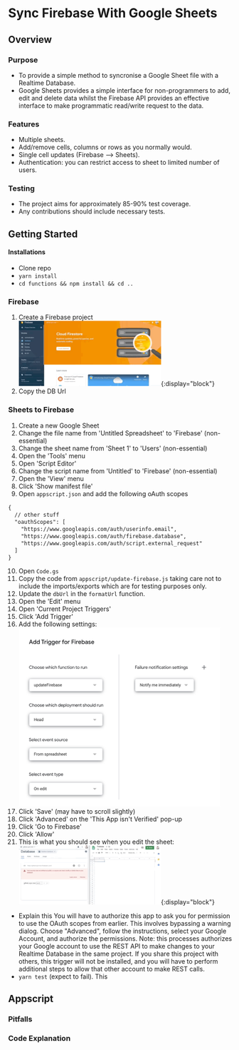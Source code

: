 # Sync Firebase With Google Sheets

## Overview

### Purpose

- To provide a simple method to syncronise a Google Sheet file with a Realtime Database.
- Google Sheets provides a simple interface for non-programmers to add, edit and delete data whilst the Firebase API provides an effective interface to make programmatic read/write request to the data.

### Features

- Multiple sheets.
- Add/remove cells, columns or rows as you normally would.
- Single cell updates (Firebase --> Sheets).
- Authentication: you can restrict access to sheet to limited number of users.

### Testing

- The project aims for approximately 85-90% test coverage.
- Any contributions should include necessary tests.

## Getting Started

#### Installations

- Clone repo
- `yarn install`
- `cd functions && npm install && cd ..`

### Firebase

1. Create a Firebase project
   ![firebase-project](docs/create-firebase.gif){:display="block"}
2. Copy the DB Url

### Sheets to Firebase

1. Create a new Google Sheet
2. Change the file name from 'Untitled Spreadsheet' to 'Firebase' (non-essential)
3. Change the sheet name from 'Sheet 1' to 'Users' (non-essential)
4. Open the 'Tools' menu
5. Open 'Script Editor'
6. Change the script name from 'Untitled' to 'Firebase' (non-essential)
7. Open the 'View' menu
8. Click 'Show manifest file'
9. Open `appscript.json` and add the following oAuth scopes

```jsonc
{
  // other stuff
  "oauthScopes": [
    "https://www.googleapis.com/auth/userinfo.email",
    "https://www.googleapis.com/auth/firebase.database",
    "https://www.googleapis.com/auth/script.external_request"
  ]
}
```

10. Open `Code.gs`
11. Copy the code from `appscript/update-firebase.js` taking care not to include the imports/exports which are for testing purposes only.
12. Update the `dbUrl` in the `formatUrl` function.
13. Open the 'Edit' menu
14. Open 'Current Project Triggers'
15. Click 'Add Trigger'
16. Add the following settings:
    <img display="block" height="400px" src="docs/add-trigger.png" />
17. Click 'Save' (may have to scroll slightly)
18. Click 'Advanced' on the 'This App isn't Verified' pop-up
19. Click 'Go to Firebase'
20. Click 'Allow'
21. This is what you should see when you edit the sheet:
    ![sheet-to-firebase](docs/sheet-to-firebase.gif){:display="block"}

- Explain this You will have to authorize this app to ask you for permission to use the OAuth scopes from earlier. This involves bypassing a warning dialog. Choose "Advanced", follow the instructions, select your Google Account, and authorize the permissions.
  Note: this processes authorizes your Google account to use the REST API to make changes to your Realtime Database in the same project. If you share this project with others, this trigger will not be installed, and you will have to perform additional steps to allow that other account to make REST calls.
- `yarn test` (expect to fail). This

## Appscript

### Pitfalls

### Code Explanation
